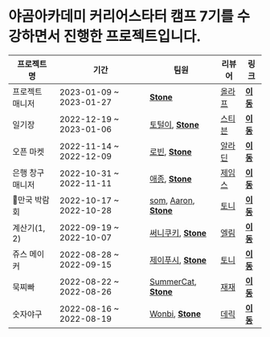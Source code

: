 # 야곰아카데미 커리어스타터 캠프 7기를 수강하면서 진행한 프로젝트입니다.

|  프로젝트 명   |  기간   | 팀원 | 리뷰어 | 링크 |
| --- | --- | -------- | -------- | -------- |
|프로젝트 매니저|2023-01-09 ~ 2023-01-27|[**Stone**](https://github.com/lws2269)|[올라프](https://github.com/1Consumption)|[**이동**](https://github.com/lws2269/ios-project-manager)|
|일기장|2022-12-19 ~ 2023-01-06|[토털이](https://github.com/tottalE), [**Stone**](https://github.com/lws2269)|[스티븐](https://github.com/stevenkim18)|[**이동**](https://github.com/lws2269/ios-diary)|
|오픈 마켓|2022-11-14 ~ 2022-12-09|[로빈](https://github.com/yuvinrho), [**Stone**](https://github.com/lws2269)|[알라딘](https://github.com/junbangg)|[**이동**](https://github.com/lws2269/ios-open-bank)|
|은행 창구매니저|2022-10-31 ~ 2022-11-11|[애종](https://github.com/jonghancha), [**Stone**](https://github.com/lws2269)|[제임스](https://github.com/inwoodev)|[**이동**](https://github.com/lws2269/ios-bank-manager)|
|만국 박람회|2022-10-17 ~ 2022-10-28|[som](https://github.com/jsa0224), [Aaron](https://github.com/Hashswim), [**Stone**](https://github.com/lws2269)|[토니](https://github.com/Monsteel)|[**이동**](https://github.com/lws2269/ios-exposition)
|계산기(1, 2)|2022-09-19 ~ 2022-10-07|[써니쿠키](https://github.com/sunny-maeng), [**Stone**](https://github.com/lws2269)|[엘림](https://github.com/lina0322)|[**이동**](https://github.com/lws2269/ios-calculator2)|
|쥬스 메이커|2022-08-28 ~ 2022-09-15	|[제이푸시](https://github.com/jjpush), [**Stone**](https://github.com/lws2269)|[토니](https://github.com/Monsteel)|[**이동**](https://github.com/lws2269/ios-juice-maker)|
|묵찌빠|2022-08-22 ~ 2022-08-26|[SummerCat](https://github.com/dev-summer), [**Stone**](https://github.com/lws2269)|[재재](https://github.com/ZZBAE)|[**이동**](https://github.com/lws2269/ios-rock-scissors-paper)|
|숫자야구|2022-08-16 ~ 2022-08-19|[Wonbi](https://github.com/wonbi92), [**Stone**](https://github.com/lws2269)|[데릭](https://github.com/derrickkim0109)|[**이동**](https://github.com/lws2269/ios-number-baseball)|














